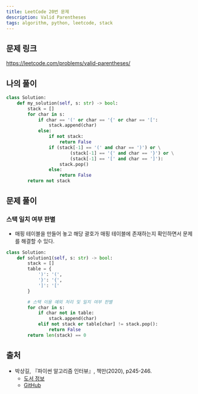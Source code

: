 ```yaml
---
title: LeetCode 20번 문제
description: Valid Parentheses
tags: algorithm, python, leetcode, stack
---
```


## 문제 링크

https://leetcode.com/problems/valid-parentheses/

## 나의 풀이

```python
class Solution:
    def my_solution(self, s: str) -> bool:
        stack = []
        for char in s:
            if char == '(' or char == '{' or char == '[':
                stack.append(char)
            else:
                if not stack:
                    return False
                if (stack[-1] == '(' and char == ')') or \
                        (stack[-1] == '{' and char == '}') or \
                        (stack[-1] == '[' and char == ']'):
                    stack.pop()
                else:
                    return False
        return not stack
```

## 문제 풀이

### 스택 일치 여부 판별

- 매핑 테이블을 만들어 놓고 해당 괄호가 매핑 테이블에 존재하는지 확인하면서 문제를 해결할 수 있다.

```python
class Solution:
    def solution1(self, s: str) -> bool:
        stack = []
        table = {
            ')': '(',
            '}': '{',
            ']': '['
        }

        # 스택 이용 예외 처리 및 일치 여부 판별
        for char in s:
            if char not in table:
                stack.append(char)
            elif not stack or table[char] != stack.pop():
                return False
        return len(stack) == 0
```

## 출처

- 박상길, 『파이썬 알고리즘 인터뷰』, 책만(2020), p245-246.
  - [도서 정보](https://www.onlybook.co.kr/entry/algorithm-interview)
  - [GitHub](https://github.com/onlybooks/algorithm-interview)
